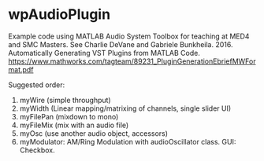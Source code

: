 # wpAudioPlugin
Example code using MATLAB Audio System Toolbox for teaching at MED4 and SMC Masters.
See Charlie DeVane and Gabriele Bunkheila. 2016. Automatically Generating VST Plugins from MATLAB Code. 
https://www.mathworks.com/tagteam/89231_PluginGenerationEbriefMWFormat.pdf

Suggested order:

1. myWire (simple throughput)
2. myWidth (Linear mapping/matrixing of channels, single slider UI)
3. myFilePan (mixdown to mono)
4. myFileMix (mix with an audio file)
5. myOsc (use another audio object, accessors)
6. myModulator: AM/Ring Modulation with audioOscillator class. GUI: Checkbox. 
